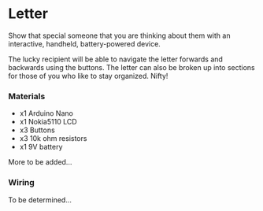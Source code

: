 # Letter

Show that special someone that you are thinking about them with an interactive, handheld, battery-powered device.

The lucky recipient will be able to navigate the letter forwards and backwards using the buttons. The letter can also be broken up into sections for those of you who like to stay organized. Nifty!

### Materials

* x1 Arduino Nano
* x1 Nokia5110 LCD
* x3 Buttons
* x3 10k ohm resistors
* x1 9V battery

More to be added...

### Wiring

To be determined...

